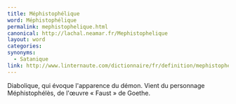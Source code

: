 ```yaml
---
title: Méphistophélique
word: Méphistophélique
permalink: mephistophelique.html
canonical: http://lachal.neamar.fr/Mephistophelique
layout: word
categories:
synonyms:
  - Satanique
link: http://www.linternaute.com/dictionnaire/fr/definition/mephistophelique/
---
```


Diabolique, qui évoque l'apparence du démon. Vient du personnage Méphistophélès, de l'œuvre « Faust » de Goethe.

